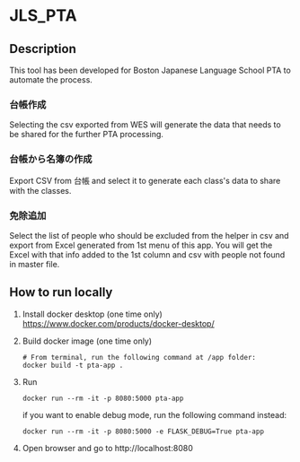 # JLS_PTA
## Description
This tool has been developed for Boston Japanese Language School PTA to automate the process.

### 台帳作成
Selecting the csv exported from WES will generate the data that needs to be shared for the further PTA processing.

### 台帳から名簿の作成
Export CSV from 台帳 and select it to generate each class's data to share with the classes.

### 免除追加
Select the list of people who should be excluded from the helper in csv and export from Excel generated from 1st menu of this app. You will get the Excel with that info added to the 1st column and csv with people not found in master file.

## How to run locally

1. Install docker desktop (one time only)
   https://www.docker.com/products/docker-desktop/
1. Build docker image (one time only)

    ```shell
    # From terminal, run the following command at /app folder:
    docker build -t pta-app .
    ```

1. Run

    ```shell
    docker run --rm -it -p 8080:5000 pta-app
    ```
    if you want to enable debug mode, run the following command instead:
    ```shell
    docker run --rm -it -p 8080:5000 -e FLASK_DEBUG=True pta-app
    ```

1. Open browser and go to http://localhost:8080
